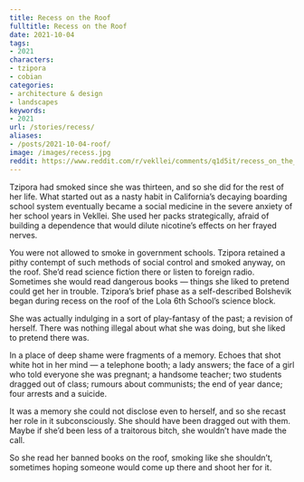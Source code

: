 ```yaml
---
title: Recess on the Roof
fulltitle: Recess on the Roof
date: 2021-10-04
tags:
- 2021
characters:
- tzipora
- cobian
categories:
- architecture & design
- landscapes
keywords:
- 2021
url: /stories/recess/
aliases:
- /posts/2021-10-04-roof/
image: /images/recess.jpg
reddit: https://www.reddit.com/r/vekllei/comments/q1d5it/recess_on_the_roof/
---
```

Tzipora had smoked since she was thirteen, and so she did for the rest of her life. What started out as a nasty habit in California’s decaying boarding school system eventually became a social medicine in the severe anxiety of her school years in Vekllei. She used her packs strategically, afraid of building a dependence that would dilute nicotine’s effects on her frayed nerves.

You were not allowed to smoke in government schools. Tzipora retained a pithy contempt of such methods of social control and smoked anyway, on the roof. She’d read science fiction there or listen to foreign radio. Sometimes she would read dangerous books — things she liked to pretend could get her in trouble. Tzipora’s brief phase as a self-described Bolshevik began during recess on the roof of the Lola 6th School’s science block.

She was actually indulging in a sort of play-fantasy of the past; a revision of herself. There was nothing illegal about what she was doing, but she liked to pretend there was.

In a place of deep shame were fragments of a memory. Echoes that shot white hot in her mind — a telephone booth; a lady answers; the face of a girl who told everyone she was pregnant; a handsome teacher; two students dragged out of class; rumours about communists; the end of year dance; four arrests and a suicide.

It was a memory she could not disclose even to herself, and so she recast her role in it subconsciously. She should have been dragged out with them. Maybe if she’d been less of a traitorous bitch, she wouldn’t have made the call.

So she read her banned books on the roof, smoking like she shouldn’t, sometimes hoping someone would come up there and shoot her for it.
